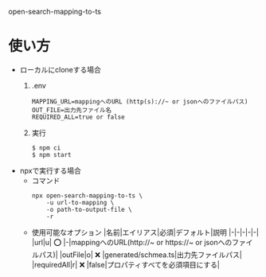 open-search-mapping-to-ts

# 使い方
- ローカルにcloneする場合
    1. .env
        ```
        MAPPING_URL=mappingへのURL (http(s)://~ or jsonへのファイルパス)
        OUT_FILE=出力先ファイル名
        REQUIRED_ALL=true or false
        ```

    1. 実行
        ```
        $ npm ci
        $ npm start
        ```
- npxで実行する場合
    - コマンド
        ```
        npx open-search-mapping-to-ts \
            -u url-to-mapping \
            -o path-to-output-file \
            -r
        ```
    - 使用可能なオプション
        |名前|エイリアス|必須|デフォルト|説明
        |-|-|-|-|-|
        |url|u| :o: |-|mappingへのURL(http://~ or https://~ or jsonへのファイルパス)|
        |outFile|o| :x: |generated/schmea.ts|出力先ファイルパス|
        |requiredAll|r| :x: |false|プロパティすべてを必須項目にする|

